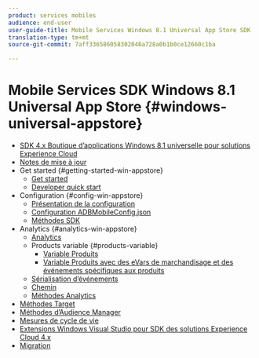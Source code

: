 ```yaml
---
product: services mobiles
audience: end-user
user-guide-title: Mobile Services Windows 8.1 Universal App Store SDK
translation-type: tm+mt
source-git-commit: 7aff336586058302046a728a0b1b0ce12660c1ba

---
```



# Mobile Services SDK Windows 8.1 Universal App Store {#windows-universal-appstore}

+ [SDK 4.x Boutique d’applications Windows 8.1 universelle pour solutions Experience Cloud](overview.md)
+ [Notes de mise à jour](release-notes.md)
+ Get started {#getting-started-win-appstore}
   + [Get started](c-getting-started/c-getting-started.md)
   + [Developer quick start](c-getting-started/dev-qs.md)
+ Configuration {#config-win-appstore}
   + [Présentation de la configuration](c-configuration/c-configuration.md)
   + [Configuration ADBMobileConfig.json](c-configuration/c.json.md)
   + [Méthodes SDK](c-configuration/methods.md)
+ Analytics {#analytics-win-appstore}
   + [Analytics](analytics/analytics.md)
   + Products variable {#products-variable}
      + [Variable Produits](analytics/products/products.md)
      + [Variable Produits avec des eVars de marchandisage et des événements spécifiques aux produits](analytics/products/products-variable-evars-events.md)
   + [Sérialisation d’événements](analytics/event-serialization.md)
   + [Chemin ](analytics/video-qs.md)
   + [Méthodes Analytics](analytics/analytics-methods.md)
+ [Méthodes Target](target/target-methods.md)
+ [Méthodes d’Audience Manager](audiencemgmt/audience-manager-methods.md)
+ [Mesures de cycle de vie](metrics.md)
+ [Extensions Windows Visual Studio pour SDK des solutions Experience Cloud 4.x](extensions/win-vse-4x.md)
+ [Migration](migration-v3.md)
